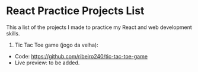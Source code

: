 # React Practice Projects List
This a list of the projects I made to practice my React and web development skills.

1. Tic Tac Toe game (jogo da velha):
  - Code: https://github.com/ribeiro240/tic-tac-toe-game
  - Live preview: to be added.
